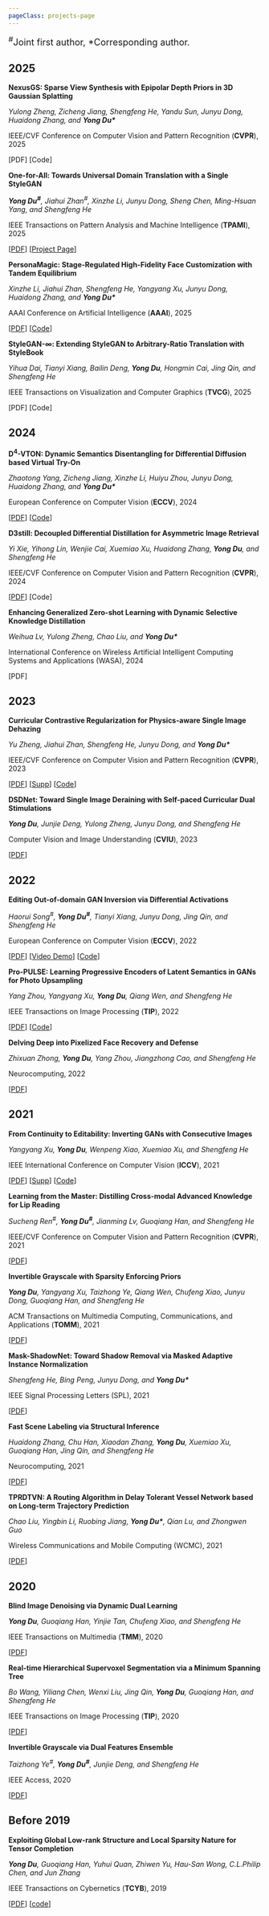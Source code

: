 ```yaml
---
pageClass: projects-page
---
```


<!--
<div class="link" style="position: relative;margin:0 auto;margin-top:80px;">  
<div style="float: left;">  
<a href="https://scholar.google.com/citations?user=brniiJQAAAAJ&hl=zh-CN&oi=ao">  
<img src="/icons/google.png" style="height:42px;position: relative;margin:0 auto;display: block">  
</a>  
<a href="https://scholar.google.com/citations?user=brniiJQAAAAJ&hl=zh-CN&oi=ao" style="">  
<p style="text-align:center">Google Scholar</p>  
</a>  
</div>  
<div style="">  
<a href="https://dblp.org/pid/73/3980-3.html">  
<img src="/icons/dblp.png" style="height:42px;position: relative;margin:0 auto;display: block">  
</a>  
<a href="https://dblp.org/pid/73/3980-3.html">  
<p style="text-align: center">DBLP</p>  
</a>  
</div>  
</div>-->




<p style="position: relative"><font size=4><sup>#</sup>Joint first author, *Corresponding author.</font>
</p>

## 2025
<ProjectCard image="/projects/CVPR2025.jpg">  

**NexusGS: Sparse View Synthesis with Epipolar Depth Priors in 3D Gaussian Splatting**

*Yulong Zheng, Zicheng Jiang, Shengfeng He, Yandu Sun, Junyu Dong, Huaidong Zhang, and **Yong Du\****
  
 IEEE/CVF Conference on Computer Vision and Pattern Recognition (**CVPR**), 2025
  
 [PDF] [Code] 

</ProjectCard>

<ProjectCard image="/projects/TPAMI2025.jpg">  

**One-for-All: Towards Universal Domain Translation with a Single StyleGAN**

***Yong Du<sup>#</sup>**, Jiahui Zhan<sup>#</sup>, Xinzhe Li, Junyu Dong, Sheng Chen, Ming-Hsuan Yang, and Shengfeng He*
  
 IEEE Transactions on Pattern Analysis and Machine Intelligence (**TPAMI**), 2025
  
  [[PDF](https://arxiv.org/pdf/2310.14222)] [[Project Page](https://zhanjiahui.github.io/UniTranslator/)] 

</ProjectCard>

<ProjectCard image="/projects/AAAI2025.jpg">  

**PersonaMagic: Stage-Regulated High-Fidelity Face Customization with Tandem Equilibrium**

*Xinzhe Li, Jiahui Zhan, Shengfeng He, Yangyang Xu, Junyu Dong, Huaidong Zhang, and **Yong Du\****
  
AAAI Conference on Artificial Intelligence (**AAAI**), 2025
  
  [[PDF](https://arxiv.org/pdf/2412.15674)] [[Code](https://github.com/xzhe-Vision/PersonaMagic)]

</ProjectCard>

<ProjectCard image="/projects/TVCG2025.jpg">  

**StyleGAN-∞: Extending StyleGAN to Arbitrary-Ratio Translation with StyleBook**

*Yihua Dai, Tianyi Xiang, Bailin Deng, **Yong Du**, Hongmin Cai, Jing Qin, and Shengfeng He*
  
 IEEE Transactions on Visualization and Computer Graphics (**TVCG**), 2025
  
 [PDF] [Code]

</ProjectCard>

## 2024
<ProjectCard image="/projects/ECCV2024.jpg">  

**D<sup>4</sup>-VTON: Dynamic Semantics Disentangling for Differential Diffusion based Virtual Try-On**

*Zhaotong Yang, Zicheng Jiang, Xinzhe Li, Huiyu Zhou, Junyu Dong, Huaidong Zhang, and **Yong Du\****
  
 European Conference on Computer Vision (**ECCV**), 2024
  
  [[PDF](https://arxiv.org/pdf/2407.15111)] [[Code](https://github.com/Jerome-Young/D4-VTON)]

</ProjectCard>


<ProjectCard image="/projects/CVPR2024.jpg">  

**D3still: Decoupled Differential Distillation for Asymmetric Image Retrieval**

*Yi Xie, Yihong Lin, Wenjie Cai, Xuemiao Xu, Huaidong Zhang, **Yong Du**, and Shengfeng He*
  
  IEEE/CVF Conference on Computer Vision and Pattern Recognition (**CVPR**), 2024
  
  [[PDF](https://openaccess.thecvf.com/content/CVPR2024/papers/Xie_D3still_Decoupled_Differential_Distillation_for_Asymmetric_Image_Retrieval_CVPR_2024_paper.pdf)] [Code]

</ProjectCard>

<ProjectCard>

  **Enhancing Generalized Zero-shot Learning with Dynamic Selective Knowledge Distillation**
  
   *Weihua Lv, Yulong Zheng, Chao Liu, and **Yong Du\****

International Conference on Wireless Artificial Intelligent Computing Systems and Applications (WASA), 2024

[PDF]

</ProjectCard>


## 2023 

<ProjectCard image="/projects/CVPR2023.jpg">  

**Curricular Contrastive Regularization for Physics-aware Single Image Dehazing**

*Yu Zheng, Jiahui Zhan, Shengfeng He, Junyu Dong, and **Yong Du\****
  
  IEEE/CVF Conference on Computer Vision and Pattern Recognition (**CVPR**), 2023
  
  [[PDF](https://openaccess.thecvf.com/content/CVPR2023/papers/Zheng_Curricular_Contrastive_Regularization_for_Physics-Aware_Single_Image_Dehazing_CVPR_2023_paper.pdf)] [[Supp](https://openaccess.thecvf.com/content/CVPR2023/supplemental/Zheng_Curricular_Contrastive_Regularization_CVPR_2023_supplemental.pdf)] [[Code](https://github.com/YuZheng9/C2PNet)]

</ProjectCard>

<ProjectCard image="/projects/CVIU2023.jpg">  

**DSDNet: Toward Single Image Deraining with Self-paced Curricular Dual Stimulations**

***Yong Du**, Junjie Deng, Yulong Zheng, Junyu Dong, and Shengfeng He*
  
  Computer Vision and Image Understanding (**CVIU**), 2023 
  
  [[PDF](https://www.sciencedirect.com/science/article/pii/S1077314223000371?dgcid=author)]

</ProjectCard>

## 2022

<ProjectCard image="/projects/ECCV2022.jpg">  

**Editing Out-of-domain GAN Inversion via Differential Activations**

*Haorui Song<sup>#</sup>, **Yong Du<sup>#</sup>**, Tianyi Xiang, Junyu Dong, Jing Qin, and Shengfeng He*
  
  European Conference on Computer Vision (**ECCV**), 2022
  
  [[PDF](https://arxiv.org/abs/2207.08134)] [[Video Demo](https://www.youtube.com/watch?v=aEM6mah60lc)] [[Code](https://github.com/HaoruiSong622/Editing-Out-of-Domain)]

</ProjectCard>

<ProjectCard image="/projects/TIP2022.jpg">  

**Pro-PULSE: Learning Progressive Encoders of Latent Semantics in GANs for Photo Upsampling**

*Yang Zhou, Yangyang Xu, **Yong Du**, Qiang Wen,  and Shengfeng He*
  
  IEEE Transactions on Image Processing (**TIP**), 2022 
  
  [[PDF](https://ieeexplore.ieee.org/document/9678071)] [[Code](https://github.com/youngAt19/Pro-PULSE)]

</ProjectCard>

<ProjectCard>

  **Delving Deep into Pixelized Face Recovery and Defense**
  
   *Zhixuan Zhong, **Yong Du**, Yang Zhou, Jiangzhong Cao, and Shengfeng He*

Neurocomputing, 2022

[[PDF](https://www.sciencedirect.com/science/article/abs/pii/S0925231222012395)]

</ProjectCard>

## 2021

<ProjectCard image="/projects/ICCV2021.jpg">  

**From Continuity to Editability: Inverting GANs with Consecutive Images**

*Yangyang Xu, **Yong Du**, Wenpeng Xiao, Xuemiao Xu, and Shengfeng He*
  
 IEEE International Conference on Computer Vision (**ICCV**), 2021
  
  [[PDF](https://openaccess.thecvf.com/content/ICCV2021/papers/Xu_From_Continuity_to_Editability_Inverting_GANs_With_Consecutive_Images_ICCV_2021_paper.pdf)] [[Supp](https://openaccess.thecvf.com/content/ICCV2021/supplemental/Xu_From_Continuity_to_ICCV_2021_supplemental.pdf)] [[Code](https://github.com/Qingyang-Xu/InvertingGANs_with_ConsecutiveImgs)]

</ProjectCard>

<ProjectCard image="/projects/CVPR2021.jpg">  

**Learning from the Master: Distilling Cross-modal Advanced Knowledge for Lip Reading**

*Sucheng Ren<sup>#</sup>, **Yong Du<sup>#</sup>**, Jianming Lv, Guoqiang Han,  and Shengfeng He*
  
IEEE/CVF Conference on Computer Vision and Pattern Recognition (**CVPR**), 2021
  
  [[PDF](https://openaccess.thecvf.com/content/CVPR2021/papers/Ren_Learning_From_the_Master_Distilling_Cross-Modal_Advanced_Knowledge_for_Lip_CVPR_2021_paper.pdf)] 

</ProjectCard>

<ProjectCard image="/projects/TOMM2021.jpg">  

**Invertible Grayscale with Sparsity Enforcing Priors**

***Yong Du**, Yangyang Xu, Taizhong Ye, Qiang Wen, Chufeng Xiao, Junyu Dong, Guoqiang Han, and Shengfeng He*

 ACM Transactions on Multimedia Computing, Communications, and Applications (**TOMM**), 2021 
   
  [[PDF](https://dl.acm.org/doi/10.1145/3451993)] 

</ProjectCard>

<ProjectCard>

  **Mask-ShadowNet: Toward Shadow Removal via Masked Adaptive Instance Normalization**
  
   *Shengfeng He, Bing Peng, Junyu Dong, and **Yong Du\****

IEEE Signal Processing Letters (SPL), 2021

[[PDF](https://ieeexplore.ieee.org/document/9408351)]

</ProjectCard>

<ProjectCard>

  **Fast Scene Labeling via Structural Inference**
  
   *Huaidong Zhang, Chu Han, Xiaodan Zhang, **Yong Du**, Xuemiao Xu, Guoqiang Han, Jing Qin, and Shengfeng He*

 Neurocomputing, 2021

[[PDF](https://www.sciencedirect.com/science/article/abs/pii/S0925231221003428)]

</ProjectCard>

<ProjectCard>

  **TPRDTVN: A Routing Algorithm in Delay Tolerant Vessel Network based on Long-term Trajectory Prediction**
  
   *Chao Liu, Yingbin Li, Ruobing Jiang, **Yong Du\***, Qian Lu, and Zhongwen Guo*

 Wireless Communications and Mobile Computing (WCMC), 2021

[[PDF](https://www.hindawi.com/journals/wcmc/2021/6630265/)]

</ProjectCard>


## 2020

<ProjectCard image="/projects/TMM2020.jpg">  

**Blind Image Denoising via Dynamic Dual Learning**

***Yong Du**, Guoqiang Han, Yinjie Tan, Chufeng Xiao, and Shengfeng He*
  
IEEE Transactions on Multimedia (**TMM**), 2020
  
  [[PDF](https://ieeexplore.ieee.org/document/9136787)] 

</ProjectCard>

<ProjectCard image="/projects/TIP2020.jpg">  

**Real-time Hierarchical Supervoxel Segmentation via a Minimum Spanning Tree**

*Bo Wang, Yiliang Chen, Wenxi Liu, Jing Qin, **Yong Du**, Guoqiang Han, and Shengfeng He*
  
IEEE Transactions on Image Processing (**TIP**), 2020
  
  [[PDF](https://ieeexplore.ieee.org/document/9229239)] 

</ProjectCard>

<ProjectCard>  

**Invertible Grayscale via Dual Features Ensemble**

*Taizhong Ye<sup>#</sup>, **Yong Du<sup>#</sup>**, Junjie Deng, and Shengfeng He*
  
IEEE Access, 2020
  
  [[PDF](https://ieeexplore.ieee.org/document/9091800)] 

</ProjectCard>

## Before 2019

<ProjectCard image="/projects/TCYB2019.jpg">

  **Exploiting Global Low-rank Structure and Local Sparsity Nature for Tensor Completion**
  
   ***Yong Du**, Guoqiang Han, Yuhui Quan, Zhiwen Yu, Hau-San Wong, C.L.Philip Chen, and Jun Zhang*

IEEE Transactions on Cybernetics (**TCYB**), 2019

[[PDF](https://ieeexplore.ieee.org/document/8418828)] [[code](https://github.com/csyongdu/Exploiting-Global-Low-Rank-Structure-and-Local-Sparsity-Nature-for-Tensor-Completion)]

</ProjectCard>


<style lang="stylus">

.projects-page
  background-color #fafbfc

.theme-container.projects-page .page
  width 1000px
  margin: 0 auto

.md-card
    border-color: rgb(204, 204, 204)
    padding: 1px 2px
    vertical-align: top

.link
    max-width: 300px

@media (max-width: 1100px)
    .theme-container.projects-page .page
      width 1050px
      margin: 0 auto
    .md-card
        border-color: rgb(204, 204, 204)
        padding: 1px 5px
        vertical-align: top
    .link
        max-width: 300px

@media (max-width: $MQMobile)
    .theme-container.projects-page .page
      width 710px
      margin: 0 auto
    .md-card
        border-color: rgb(204, 204, 204)
        padding: 1px 5px
        vertical-align: top
    .link
        max-width: 200px
    .md-card .card-image img  
      max-height 100% !important
      
@media (max-width: $MQMobileNarrow)
    .theme-container.projects-page .page
      width 350px
      margin: 0 auto     
    .md-card
        border-color: rgb(204, 204, 204)
        padding: 1px 5px
        vertical-align: top
    .link
        max-width: 200px
    .md-card .card-image img  
      max-height 100% !important   

</style>
